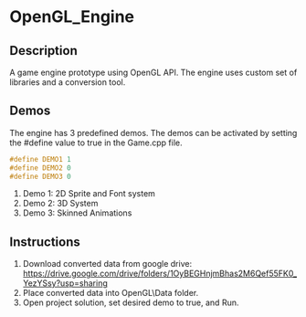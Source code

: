 # OpenGL_Engine
## Description
A game engine prototype using OpenGL API. The engine uses custom set of libraries and a conversion tool.
## Demos
The engine has 3 predefined demos. The demos can be activated by setting the #define value to true in the Game.cpp file. 
```cpp
#define DEMO1 1
#define DEMO2 0
#define DEMO3 0
```
1. Demo 1: 2D Sprite and Font system
2. Demo 2: 3D System
3. Demo 3: Skinned Animations

## Instructions
1. Download converted data from google drive: https://drive.google.com/drive/folders/1OyBEGHnjmBhas2M6Qef55FK0_YezYSsy?usp=sharing
2. Place converted data into OpenGL\Data folder.
3. Open project solution, set desired demo to true, and Run.
